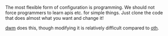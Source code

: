 The most flexible form of configuration is programming. We should not force programmers to learn apis etc. for simple things. Just clone the code that does almost what you want and change it!

[dwm](https://dwm.suckless.org/) does this, though modifying it is relatively difficult compared to [oth](https://github.com/UlisseMini/oth).
